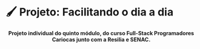 # 🖌 Projeto: Facilitando o dia a dia
<div align="center" style="display: inline_block">

#### Projeto individual do quinto módulo, do curso Full-Stack Programadores Cariocas junto com a Resilia e SENAC.

</div>
